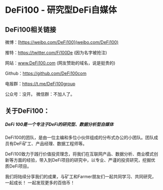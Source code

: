 # DeFi100 - 研究型DeFi自媒体


## DeFi100相关链接 # 
微博：[https://weibo.com/DeFi100](weibo.com/DeFi100)

推特：https://twitter.com/Fi100De (因为名字被抢注)

网站：www.DeFi100.com (网友赞助的域名，说是挺贵的)

Github：https://github.com/DeFi100com

电报群：https://t.me/DeFi100group

公众号：没开。
微信群：不加人了。


## 关于DeFi100：

##### DeFi 100是一个专注于DeFi的研究型、数据分析型自媒体
DeFi100的团队，是由一位主编和多位小伙伴组成的分布式办公的小团队。团队成员有DeFi矿工、产品经理、数据工程师等。

DeFi100致力于践行价值投资理念，将我们在互联网产品、数据分析、商业模式创新等方面的经验，带入到DeFi项目的研究中，以专业、严谨的投资研究，挖掘优质DeFi项目。

我们将陆续分享我们的成果，与矿工和Farmer朋友们一起共同学习、共同研究，一起成长！
一起发现更多的百倍币！
